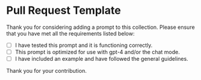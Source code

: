 # Pull Request Template

Thank you for considering adding a prompt to this collection. Please ensure that you have met all the requirements listed below:

- [ ] I have tested this prompt and it is functioning correctly.
- [ ] This prompt is optimized for use with gpt-4 and/or the chat mode.
- [ ] I have included an example and have followed the general guidelines.

Thank you for your contribution.
